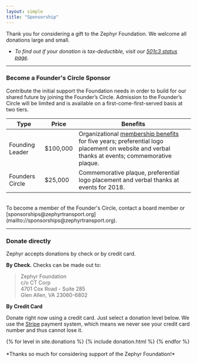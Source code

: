 ```yaml
---
layout: simple
title: "Sponsorship"
---
```


Thank you for considering a gift to the Zephyr Foundation.  We welcome all donations large and small.

* *To find out if your donation is tax-deductible, visit our [501c3 status page](/501c3).*

---

### Become a Founder's Circle Sponsor
Contribute the initial support the Foundation needs in order to build for our shared future by joining the Founder’s Circle.  Admission to the Founder’s Circle will be limited and is available on a first-come-first-served basis at two tiers.

**Type** | **Price** | **Benefits**
--- | --- | ---
Founding Leader | $100,000 | Organizational [membership benefits](/membership) for five years; preferential logo placement on website and verbal thanks at events; commemorative plaque.
Founders Circle | $25,000 | Commemorative plaque, preferential logo placement and verbal thanks at events for 2018.

<br/>
To become a member of the Founder's Circle, contact a board member or [sponsorships@zephyrtransport.org](mailto://sponsorships@zephyrtransport.org).

---

### Donate directly

Zephyr accepts donations by check or by credit card.

**By Check.** Checks can be made out to:

>Zephyr Foundation <br/>
>c/o CT Corp <br/>
>4701 Cox Road - Suite 285 <br/>
>Glen Allen, VA 23060-6802 <br/>

**By Credit Card**

Donate right now using a credit card. Just select a donation level below. We use the [Stripe](https://stripe.com) payment system, which means we never see your credit card number and thus cannot lose it.

<div class="striperow">
  {% for level in site.donations %}
    {% include donation.html %}
  {% endfor %}
</div>

<br/>
*Thanks so much for considering support of the Zephyr Foundation!*

<br/>
<br/>
<br/>
<br/>
<br/>
